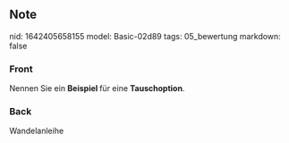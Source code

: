 ## Note
nid: 1642405658155
model: Basic-02d89
tags: 05_bewertung
markdown: false

### Front
Nennen Sie ein <b>Beispiel </b>für eine <b>Tauschoption</b>.

### Back
Wandelanleihe
